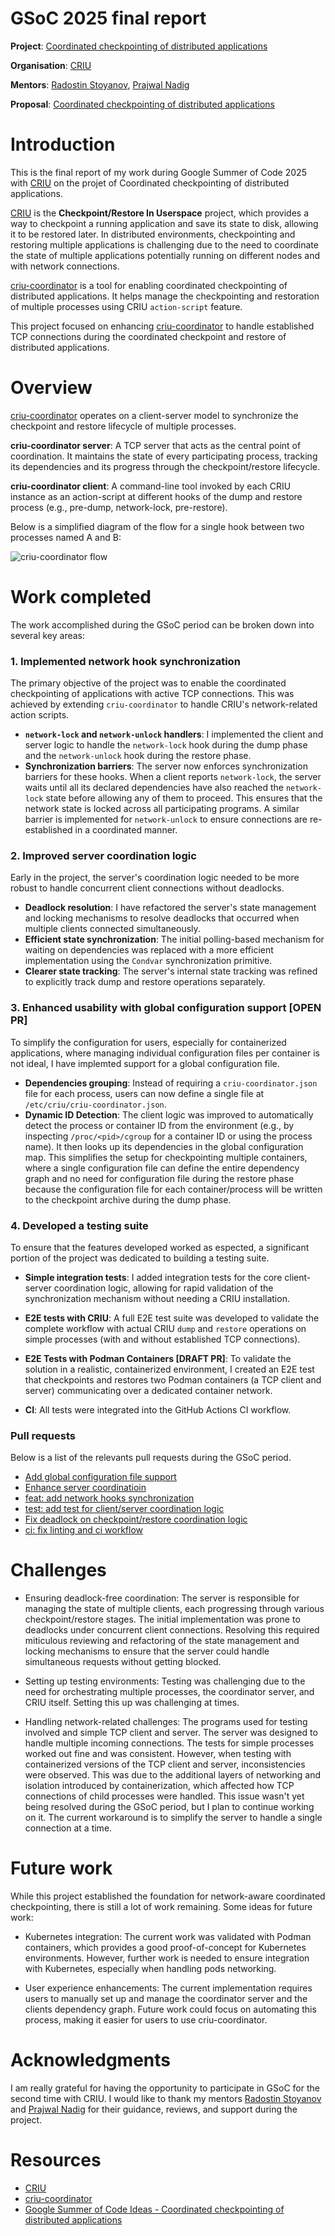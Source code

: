 # GSoC 2025 final report


**Project**: [Coordinated checkpointing of distributed applications](https://summerofcode.withgoogle.com/programs/2025/projects/0zNfEhdN)

**Organisation**: [CRIU](https://criu.org)

**Mentors**: [Radostin Stoyanov](https://github.com/rst0git),  [Prajwal Nadig](https://github.com/snprajwal)

**Proposal**: [Coordinated checkpointing of distributed applications
](proposal.pdf)


# Introduction

This is the final report of my work during Google Summer of Code 2025 with [CRIU](https://criu.org) on the projet of Coordinated checkpointing of distributed applications.

[CRIU](https://criu.org) is the **Checkpoint/Restore In Userspace** project, which provides a way to checkpoint a running application and save its state to disk, allowing it to be restored later. In distributed environments, checkpointing and restoring multiple applications is challenging due to the need to coordinate the state of multiple applications potentially running on different nodes and with network connections.

[criu-coordinator](https://github.com/checkpoint-restore/criu-coordinator) is a tool for enabling coordinated checkpointing of distributed applications. It helps manage the checkpointing and restoration of multiple processes using CRIU `action-script` feature.

This project focused on enhancing [criu-coordinator](https://github.com/checkpoint-restore/criu-coordinator) to handle established TCP connections during the coordinated checkpoint and restore of distributed applications.

# Overview

[criu-coordinator](https://github.com/checkpoint-restore/criu-coordinator) operates on a client-server model to synchronize the checkpoint and restore lifecycle of multiple processes.


**criu-coordinator server**: A TCP server that acts as the central point of coordination. It maintains the state of every participating process, tracking its dependencies and its progress through the checkpoint/restore lifecycle.

**criu-coordinator client**: A command-line tool invoked by each CRIU instance as an action-script at different hooks of the dump and restore process (e.g., pre-dump, network-lock, pre-restore).


Below is a simplified diagram of the flow for a single hook between two processes named A and B:

<img src="overview.png" alt="criu-coordinator flow"/>

<br>

# Work completed

The work accomplished during the GSoC period can be broken down into several key areas:

### 1. Implemented network hook synchronization

The primary objective of the project was to enable the coordinated checkpointing of applications with active TCP connections. This was achieved by extending `criu-coordinator` to handle CRIU's network-related action scripts.

*   **`network-lock` and `network-unlock` handlers**: I implemented the client and server logic to handle the `network-lock` hook during the dump phase and the `network-unlock` hook during the restore phase.
*   **Synchronization barriers**: The server now enforces synchronization barriers for these hooks. When a client reports `network-lock`, the server waits until all its declared dependencies have also reached the `network-lock` state before allowing any of them to proceed. This ensures that the network state is locked across all participating programs. A similar barrier is implemented for `network-unlock` to ensure connections are re-established in a coordinated manner.

### 2. Improved server coordination logic

Early in the project, the server's coordination logic needed to be more robust to handle concurrent client connections without deadlocks.

*   **Deadlock resolution**: I have refactored the server's state management and locking mechanisms to resolve deadlocks that occurred when multiple clients connected simultaneously.
*   **Efficient state synchronization**: The initial polling-based mechanism for waiting on dependencies was replaced with a more efficient implementation using the `Condvar` synchronization primitive.
*   **Clearer state tracking**: The server's internal state tracking was refined to explicitly track dump and restore operations separately.

### 3. Enhanced usability with global configuration support [OPEN PR]

To simplify the configuration for users, especially for containerized applications, where managing individual configuration files per container is not ideal, I have implemted support for a global configuration file.

*   **Dependencies grouping**: Instead of requiring a `criu-coordinator.json` file for each process, users can now define a single file at `/etc/criu/criu-coordinator.json`.
*   **Dynamic ID Detection**: The client logic was improved to automatically detect the process or container ID from the environment (e.g., by inspecting `/proc/<pid>/cgroup` for a container ID or using the process name). It then looks up its dependencies in the global configuration map. This simplifies the setup for checkpointing multiple containers, where a single configuration file can define the entire dependency graph and no need for configuration file during the restore phase because the configuration file for each container/process will be written to the checkpoint archive during the dump phase.

### 4. Developed a testing suite

To ensure that the features developed worked as espected, a significant portion of the project was dedicated to building a testing suite.

*   **Simple integration tests**: I   added integration tests for the core client-server coordination logic, allowing for rapid validation of the synchronization mechanism without needing a CRIU installation.

*   **E2E tests with CRIU**: A full E2E test suite was developed to validate the complete workflow with actual CRIU `dump` and `restore` operations on simple processes (with and without established TCP connections).
*   **E2E Tests with Podman Containers [DRAFT PR]**: To validate the solution in a realistic, containerized environment, I created an E2E test that checkpoints and restores two Podman containers (a TCP client and server) communicating over a dedicated container network. 

*   **CI**: All tests were integrated into the GitHub Actions CI workflow.


### Pull requests

Below is a list of the relevants pull requests during the GSoC period.

*   [Add global configuration file support](https://github.com/checkpoint-restore/criu-coordinator/pull/14)
*   [Enhance server coordinatioin](https://github.com/checkpoint-restore/criu-coordinator/pull/13)
*   [feat: add network hooks synchronization](https://github.com/checkpoint-restore/criu-coordinator/pull/11)
*   [test: add test for client/server coordination logic](https://github.com/checkpoint-restore/criu-coordinator/pull/9)
*   [Fix deadlock on checkpoint/restore coordination logic](https://github.com/checkpoint-restore/criu-coordinator/pull/7)
*   [ci: fix linting and ci workflow](https://github.com/checkpoint-restore/criu-coordinator/pull/3)

# Challenges

- Ensuring deadlock-free coordination: The server is responsible for managing the state of multiple clients, each progressing through various checkpoint/restore stages. The initial implementation was prone to deadlocks under concurrent client connections. Resolving this required miticulous reviewing and refactoring of the state management and locking mechanisms to ensure that the server could handle simultaneous requests without getting blocked.

- Setting up testing environments: Testing was challenging due to the need for orchestrating multiple processes, the coordinator server, and CRIU itself. Setting this up was challenging at times.

- Handling network-related challenges: The programs used for testing involved and simple TCP client and server. The server was designed to handle multiple incoming connections. The tests for simple processes  worked out fine and was consistent. However, when testing with containerized versions of the TCP client and server, inconsistencies were observed. This was due to the additional layers of networking and isolation introduced by containerization, which affected how TCP connections of child processes were handled. This issue wasn't yet being resolved during the GSoC period, but I plan to continue working on it. The current workaround is to simplify the server to handle a single connection at a time.


# Future work

While this project established the foundation for network-aware coordinated checkpointing, there is still a lot of work remaining. Some ideas for future work:

- Kubernetes integration: The current work was validated with Podman containers, which provides a good proof-of-concept for Kubernetes environments. However, further work is needed to ensure integration with Kubernetes, especially when handling pods networking.

- User experience enhancements: The current implementation requires users to manually set up and manage the coordinator server and the clients dependency graph. Future work could focus on automating this process, making it easier for users to use criu-coordinator.




# Acknowledgments

I am really grateful for having the opportunity to participate in GSoC for the second time with CRIU. I would like to thank my mentors [Radostin Stoyanov](https://github.com/rst0git) and  [Prajwal Nadig](https://github.com/snprajwal) for their guidance, reviews, and support during the project. 

# Resources

- [CRIU](https://criu.org)
- [criu-coordinator](https://github.com/checkpoint-restore/criu-coordinator)
- [Google Summer of Code Ideas - Coordinated checkpointing of distributed applications](https://criu.org/Google_Summer_of_Code_Ideas#Coordinated_checkpointing_of_distributed_applications)
